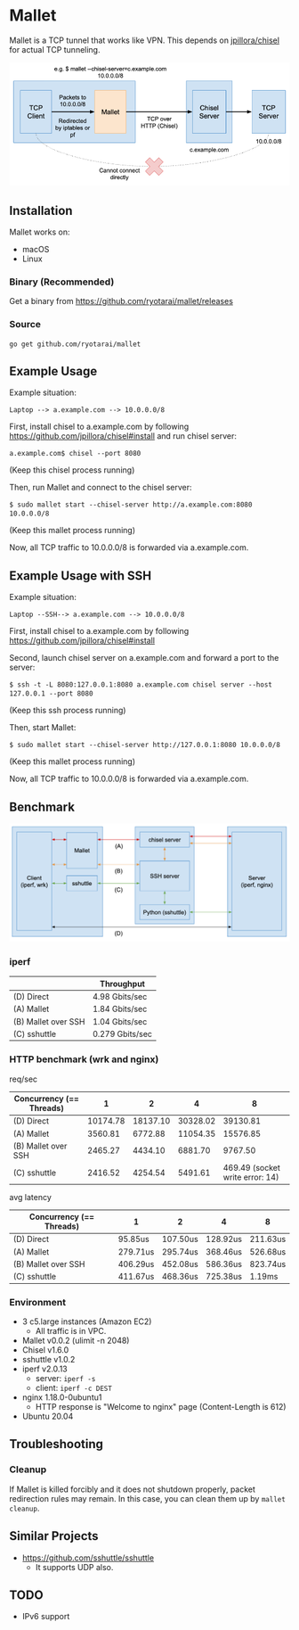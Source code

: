 # Mallet

Mallet is a TCP tunnel that works like VPN. This depends on [jpillora/chisel](https://github.com/jpillora/chisel) for actual TCP tunneling.

![](_doc/images/overview.png)

## Installation

Mallet works on:

- macOS
- Linux

### Binary (Recommended)

Get a binary from https://github.com/ryotarai/mallet/releases

### Source

```
go get github.com/ryotarai/mallet
```

## Example Usage

Example situation:

```
Laptop --> a.example.com --> 10.0.0.0/8
```

First, install chisel to a.example.com by following https://github.com/jpillora/chisel#install and run chisel server:

```
a.example.com$ chisel --port 8080
```
(Keep this chisel process running)

Then, run Mallet and connect to the chisel server:

```
$ sudo mallet start --chisel-server http://a.example.com:8080 10.0.0.0/8
```
(Keep this mallet process running)

Now, all TCP traffic to 10.0.0.0/8 is forwarded via a.example.com.

## Example Usage with SSH

Example situation:

```
Laptop --SSH--> a.example.com --> 10.0.0.0/8
```

First, install chisel to a.example.com by following https://github.com/jpillora/chisel#install

Second, launch chisel server on a.example.com and forward a port to the server:

```
$ ssh -t -L 8080:127.0.0.1:8080 a.example.com chisel server --host 127.0.0.1 --port 8080
```
(Keep this ssh process running)

Then, start Mallet:

```
$ sudo mallet start --chisel-server http://127.0.0.1:8080 10.0.0.0/8
```
(Keep this mallet process running)

Now, all TCP traffic to 10.0.0.0/8 is forwarded via a.example.com.

## Benchmark

![](_doc/images/benchmark.png)

### iperf

| | Throughput |
| --- | --- |
| (D) Direct | 4.98 Gbits/sec |
| (A) Mallet | 1.84 Gbits/sec |
| (B) Mallet over SSH | 1.04 Gbits/sec |
| (C) sshuttle | 0.279 Gbits/sec |

### HTTP benchmark (wrk and nginx)

req/sec

| Concurrency (== Threads) | 1 | 2 | 4 | 8 |
| --- | --- | --- | --- | --- |
| (D) Direct | 10174.78 | 18137.10 | 30328.02 | 39130.81 |
| (A) Mallet | 3560.81 | 6772.88 | 11054.35 | 15576.85 |
| (B) Mallet over SSH | 2465.27 | 4434.10 | 6881.70 | 9767.50 |
| (C) sshuttle | 2416.52 | 4254.54 | 5491.61 | 469.49 (socket write error: 14) | 

avg latency

| Concurrency (== Threads) | 1 | 2 | 4 | 8 |
| --- | --- | --- | --- | --- |
| (D) Direct | 95.85us | 107.50us | 128.92us | 211.63us |
| (A) Mallet | 279.71us | 295.74us | 368.46us | 526.68us |
| (B) Mallet over SSH | 406.29us | 452.08us | 586.36us | 823.74us |
| (C) sshuttle | 411.67us | 468.36us | 725.38us | 1.19ms |

### Environment

- 3 c5.large instances (Amazon EC2)
    - All traffic is in VPC.
- Mallet v0.0.2 (ulimit -n 2048)
- Chisel v1.6.0
- sshuttle v1.0.2
- iperf v2.0.13
    - server: `iperf -s`
    - client: `iperf -c DEST`
- nginx 1.18.0-0ubuntu1
    - HTTP response is "Welcome to nginx" page (Content-Length is 612)
- Ubuntu 20.04

## Troubleshooting

### Cleanup

If Mallet is killed forcibly and it does not shutdown properly, packet redirection rules may remain.
In this case, you can clean them up by `mallet cleanup`.

## Similar Projects

- https://github.com/sshuttle/sshuttle
  - It supports UDP also.

## TODO

- IPv6 support

